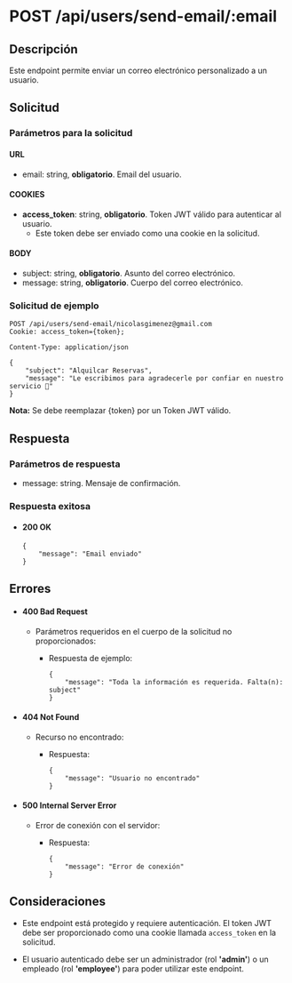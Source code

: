 # POST /api/users/send-email/:email

## Descripción

Este endpoint permite enviar un correo electrónico personalizado a un usuario.

## Solicitud

### Parámetros para la solicitud

#### URL

- email: string, **obligatorio**. Email del usuario.

#### COOKIES

- **access_token**: string, **obligatorio**. Token JWT válido para autenticar al usuario.
  - Este token debe ser enviado como una cookie en la solicitud.

#### BODY

- subject: string, **obligatorio**. Asunto del correo electrónico.
- message: string, **obligatorio**. Cuerpo del correo electrónico.

### Solicitud de ejemplo

```
POST /api/users/send-email/nicolasgimenez@gmail.com
Cookie: access_token={token};

Content-Type: application/json

{
    "subject": "Alquilcar Reservas",
    "message": "Le escribimos para agradecerle por confiar en nuestro servicio 🚗"
}
```

**Nota:** Se debe reemplazar {token} por un Token JWT válido.

## Respuesta

### Parámetros de respuesta

- message: string. Mensaje de confirmación.

### Respuesta exitosa

- #### 200 OK

  ```
  {
      "message": "Email enviado"
  }
  ```

## Errores

- #### 400 Bad Request

  - Parámetros requeridos en el cuerpo de la solicitud no proporcionados:

    - Respuesta de ejemplo:

      ```
      {
          "message": "Toda la información es requerida. Falta(n): subject"
      }
      ```

- #### 404 Not Found

  - Recurso no encontrado:

    - Respuesta:

      ```
      {
          "message": "Usuario no encontrado"
      }
      ```

- #### 500 Internal Server Error

  - Error de conexión con el servidor:

    - Respuesta:

      ```
      {
          "message": "Error de conexión"
      }
      ```

## Consideraciones

- Este endpoint está protegido y requiere autenticación. El token JWT debe ser proporcionado como una cookie llamada `access_token` en la solicitud.

- El usuario autenticado debe ser un administrador (rol **'admin'**) o un empleado (rol **'employee'**) para poder utilizar este endpoint.
